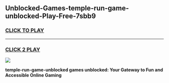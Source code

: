 
## Unblocked-Games-temple-run-game-unblocked-Play-Free-7sbb9
<h3>
<a href="https://premium76.site?title=temple-run-game-unblocked&ref=18A">CLICK TO PLAY</a></h3>
<hr>

<h3>
<a href="https://premium76.site?title=temple-run-game-unblocked&ref=18A">CLICK 2 PLAY</a>
  
</h3>

<a href="https://premium76.site?title=temple-run-game-unblocked&ref=18A"><img src="https://clearcache.store/games.png"></a>


**temple-run-game-unblocked games unblocked: Your Gateway to Fun and Accessible Online Gaming**
